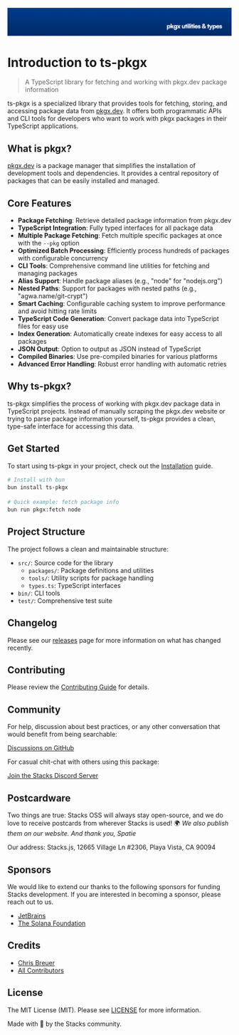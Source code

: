 <p align="center"><img src="https://github.com/stacksjs/ts-pkgx/blob/main/.github/art/cover.jpg?raw=true" alt="Social Card of ts-pkgx"></p>

# Introduction to ts-pkgx

> A TypeScript library for fetching and working with pkgx.dev package information

ts-pkgx is a specialized library that provides tools for fetching, storing, and accessing package data from [pkgx.dev](https://pkgx.dev). It offers both programmatic APIs and CLI tools for developers who want to work with pkgx packages in their TypeScript applications.

## What is pkgx?

[pkgx.dev](https://pkgx.dev) is a package manager that simplifies the installation of development tools and dependencies. It provides a central repository of packages that can be easily installed and managed.

## Core Features

- **Package Fetching**: Retrieve detailed package information from pkgx.dev
- **TypeScript Integration**: Fully typed interfaces for all package data
- **Multiple Package Fetching**: Fetch multiple specific packages at once with the `--pkg` option
- **Optimized Batch Processing**: Efficiently process hundreds of packages with configurable concurrency
- **CLI Tools**: Comprehensive command line utilities for fetching and managing packages
- **Alias Support**: Handle package aliases (e.g., "node" for "nodejs.org")
- **Nested Paths**: Support for packages with nested paths (e.g., "agwa.name/git-crypt")
- **Smart Caching**: Configurable caching system to improve performance and avoid hitting rate limits
- **TypeScript Code Generation**: Convert package data into TypeScript files for easy use
- **Index Generation**: Automatically create indexes for easy access to all packages
- **JSON Output**: Option to output as JSON instead of TypeScript
- **Compiled Binaries**: Use pre-compiled binaries for various platforms
- **Advanced Error Handling**: Robust error handling with automatic retries

## Why ts-pkgx?

ts-pkgx simplifies the process of working with pkgx.dev package data in TypeScript projects. Instead of manually scraping the pkgx.dev website or trying to parse package information yourself, ts-pkgx provides a clean, type-safe interface for accessing this data.

## Get Started

To start using ts-pkgx in your project, check out the [Installation](./install.md) guide.

```bash
# Install with bun
bun install ts-pkgx

# Quick example: fetch package info
bun run pkgx:fetch node
```

## Project Structure

The project follows a clean and maintainable structure:

- `src/`: Source code for the library
  - `packages/`: Package definitions and utilities
  - `tools/`: Utility scripts for package handling
  - `types.ts`: TypeScript interfaces
- `bin/`: CLI tools
- `test/`: Comprehensive test suite

## Changelog

Please see our [releases](https://github.com/stacksjs/ts-pkgx/releases) page for more information on what has changed recently.

## Contributing

Please review the [Contributing Guide](https://github.com/stacksjs/contributing) for details.

## Community

For help, discussion about best practices, or any other conversation that would benefit from being searchable:

[Discussions on GitHub](https://github.com/stacksjs/stacks/discussions)

For casual chit-chat with others using this package:

[Join the Stacks Discord Server](https://discord.gg/stacksjs)

## Postcardware

Two things are true: Stacks OSS will always stay open-source, and we do love to receive postcards from wherever Stacks is used! 🌍 _We also publish them on our website. And thank you, Spatie_

Our address: Stacks.js, 12665 Village Ln #2306, Playa Vista, CA 90094

## Sponsors

We would like to extend our thanks to the following sponsors for funding Stacks development. If you are interested in becoming a sponsor, please reach out to us.

- [JetBrains](https://www.jetbrains.com/)
- [The Solana Foundation](https://solana.com/)

## Credits

- [Chris Breuer](https://github.com/chrisbbreuer)
- [All Contributors](https://github.com/stacksjs/ts-pkgx/graphs/contributors)

## License

The MIT License (MIT). Please see [LICENSE](https://github.com/stacksjs/ts-pkgx/tree/main/LICENSE.md) for more information.

Made with 💙 by the Stacks community.

<!-- Badges -->

<!-- [codecov-src]: https://img.shields.io/codecov/c/gh/stacksjs/rpx/main?style=flat-square
[codecov-href]: https://codecov.io/gh/stacksjs/rpx -->
